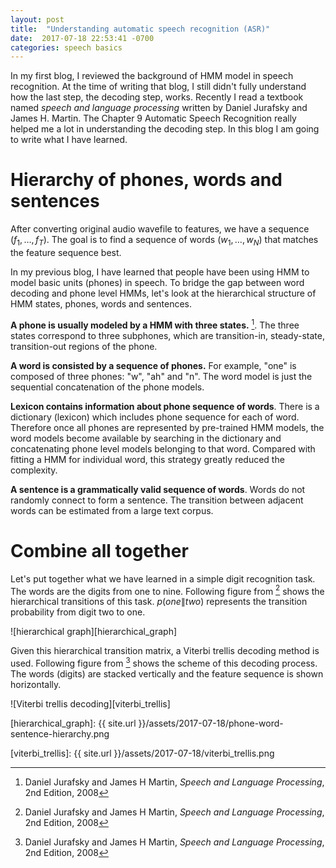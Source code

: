 ```yaml
---
layout: post
title:  "Understanding automatic speech recognition (ASR)"
date:  2017-07-18 22:53:41 -0700
categories: speech basics
---
```


In my first blog, I reviewed the background of HMM model in speech
recognition. At the time of writing that blog, I still didn't fully
understand how the last step, the decoding step, works. Recently I
read a textbook named *speech and language processing* written by
Daniel Jurafsky and James H. Martin. The Chapter 9 Automatic Speech
Recognition really helped me a lot in understanding the decoding
step. In this blog I am going to write what I have learned.

# Hierarchy of phones, words and sentences

After converting original audio wavefile to features, we have a
sequence $(f_1, \ldots, f_T)$. The goal is to find a sequence of words
$(w_1, \ldots, w_N)$ that matches the feature sequence best.

In my previous blog, I have learned that people have been using HMM to
model basic units (phones) in speech. To bridge the gap between word
decoding and phone level HMMs, let's look at the hierarchical
structure of HMM states, phones, words and sentences.

**A phone is usually modeled by a HMM with three states.**
[^ref1]. The three states correspond to three subphones, which are
transition-in, steady-state, transition-out regions of the phone. 

**A word is consisted by a sequence of phones.** For example, "one" is
composed of three phones: "w", "ah" and "n". The word model is just
the sequential concatenation of the phone models. 

**Lexicon contains information about phone sequence of words**.  There
is a dictionary (lexicon) which includes phone sequence for each of
word. Therefore once all phones are represented by pre-trained HMM
models, the word models become available by searching in the
dictionary and concatenating phone level models belonging to that
word. Compared with fitting a HMM for individual word, this strategy
greatly reduced the complexity.

**A sentence is a grammatically valid sequence of words**. Words do
not randomly connect to form a sentence. The transition between
adjacent words can be estimated from a large text corpus. 


# Combine all together

Let's put together what we have learned in a simple digit recognition
task. The words are the digits from one to nine. Following figure from
[^ref1] shows the hierarchical transitions of this task. $p(one \|
two)$ represents the transition probability from digit two to one.

![hierarchical graph][hierarchical_graph]


Given this hierarchical transition matrix, a Viterbi trellis decoding
method is used. Following figure from [^ref1] shows the scheme of this
decoding process. The words (digits) are stacked vertically and the
feature sequence is shown horizontally.

![Viterbi trellis decoding][viterbi_trellis]


[^ref1]: Daniel Jurafsky and James H Martin, *Speech and Language
    Processing*, 2nd Edition, 2008

[hierarchical_graph]: {{ site.url }}/assets/2017-07-18/phone-word-sentence-hierarchy.png

[viterbi_trellis]: {{ site.url }}/assets/2017-07-18/viterbi_trellis.png
